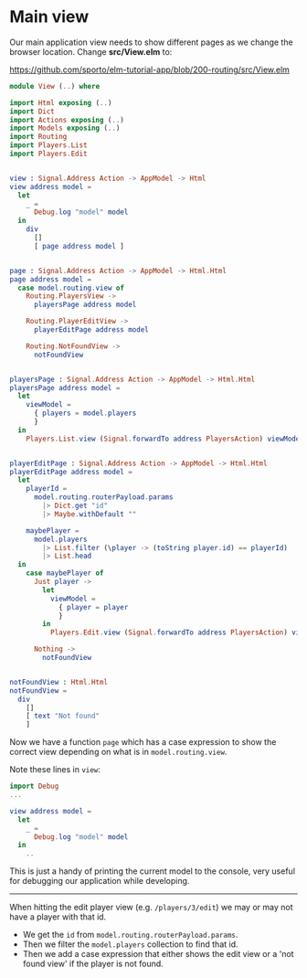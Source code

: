 # Main view


Our main application view needs to show different pages as we change the browser location. Change __src/View.elm__ to:

<https://github.com/sporto/elm-tutorial-app/blob/200-routing/src/View.elm>

```elm
module View (..) where

import Html exposing (..)
import Dict
import Actions exposing (..)
import Models exposing (..)
import Routing
import Players.List
import Players.Edit


view : Signal.Address Action -> AppModel -> Html
view address model =
  let
    _ =
      Debug.log "model" model
  in
    div
      []
      [ page address model ]


page : Signal.Address Action -> AppModel -> Html.Html
page address model =
  case model.routing.view of
    Routing.PlayersView ->
      playersPage address model

    Routing.PlayerEditView ->
      playerEditPage address model

    Routing.NotFoundView ->
      notFoundView


playersPage : Signal.Address Action -> AppModel -> Html.Html
playersPage address model =
  let
    viewModel =
      { players = model.players
      }
  in
    Players.List.view (Signal.forwardTo address PlayersAction) viewModel


playerEditPage : Signal.Address Action -> AppModel -> Html.Html
playerEditPage address model =
  let
    playerId =
      model.routing.routerPayload.params
        |> Dict.get "id"
        |> Maybe.withDefault ""

    maybePlayer =
      model.players
        |> List.filter (\player -> (toString player.id) == playerId)
        |> List.head
  in
    case maybePlayer of
      Just player ->
        let
          viewModel =
            { player = player
            }
        in
          Players.Edit.view (Signal.forwardTo address PlayersAction) viewModel

      Nothing ->
        notFoundView


notFoundView : Html.Html
notFoundView =
  div
    []
    [ text "Not found"
    ]


```

Now we have a function `page` which has a case expression to show the correct view depending on what is in `model.routing.view`.

Note these lines in `view`:

```elm
import Debug
...

view address model =
  let
    _ =
      Debug.log "model" model
  in
    ..
```

This is just a handy of printing the current model to the console, very useful for debugging our application while developing.

---

When hitting the edit player view (e.g. `/players/3/edit`) we may or may not have a player with that id.
    
-  We get the `id` from `model.routing.routerPayload.params`.
-  Then we filter the `model.players` collection to find that id.
-  Then we add a case expression that either shows the edit view or a 'not found view' if the player is not found.


